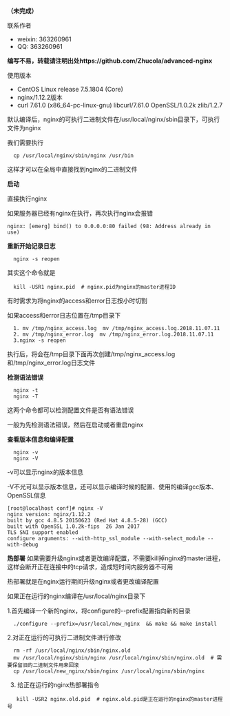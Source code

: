 **（未完成）**


联系作者
- weixin: 363260961
- QQ: 363260961

**编写不易，转载请注明出处https://github.com/Zhucola/advanced-nginx**

使用版本
- CentOS Linux release 7.5.1804 (Core)
- nginx/1.12.2版本
- curl 7.61.0 (x86_64-pc-linux-gnu) libcurl/7.61.0 OpenSSL/1.0.2k zlib/1.2.7

默认编译后，nginx的可执行二进制文件在/usr/local/nginx/sbin目录下，可执行文件为nginx

我们需要执行
```
  cp /usr/local/nginx/sbin/nginx /usr/bin
```

这样才可以在全局中直接找到nginx的二进制文件

**启动**

直接执行nginx

如果服务器已经有nginx在执行，再次执行nginx会报错
```
nginx: [emerg] bind() to 0.0.0.0:80 failed (98: Address already in use)
```

**重新开始记录日志**
```
  nginx -s reopen
```
其实这个命令就是
```
  kill -USR1 nginx.pid  # nginx.pid为nginx的master进程ID
```

有时需求为将nginx的access和error日志按小时切割

如果access和error日志位置在/tmp目录下

```
  1. mv /tmp/nginx_access.log  mv /tmp/nginx_access.log.2018.11.07.11
  2. mv /tmp/nginx_error.log  mv /tmp/nginx_error.log.2018.11.07.11
  3.nginx -s reopen
```
执行后，将会在/tmp目录下面再次创建/tmp/nginx_access.log和/tmp/nginx_error.log日志文件

**检测语法错误**
```
  nginx -t
  nginx -T
```
这两个命令都可以检测配置文件是否有语法错误

一般为先检测语法错误，然后在启动或者重启nginx

**查看版本信息和编译配置**
```
  nginx -v
  nginx -V
```
-v可以显示nginx的版本信息

-V不光可以显示版本信息，还可以显示编译时候的配置、使用的编译gcc版本、OpenSSL信息
```
[root@localhost conf]# nginx -V
nginx version: nginx/1.12.2
built by gcc 4.8.5 20150623 (Red Hat 4.8.5-28) (GCC) 
built with OpenSSL 1.0.2k-fips  26 Jan 2017
TLS SNI support enabled
configure arguments: --with-http_ssl_module --with-select_module --with-debug
```

**热部署**
如果需要升级nginx或者更改编译配置，不需要kill掉nginx的master进程，这样会断开正在连接中的tcp请求，造成短时间内服务器不可用

热部署就是在nginx运行期间升级nginx或者更改编译配置

如果正在运行的nginx编译在/usr/local/nginx目录下

1.首先编译一个新的nginx，将configure的--prefix配置指向新的目录
```
  ./configure --prefix=/usr/local/new_nginx  && make && make install
```
2.对正在运行的可执行二进制文件进行修改
```
  rm -rf /usr/local/nginx/sbin/nginx.old
  mv /usr/local/nginx/sbin/nginx /usr/local/nginx/sbin/nginx.old  # 需要保留旧的二进制文件用来回滚
  cp /usr/local/new_nginx/sbin/nginx /usr/local/nginx/sbin/nginx
```
3. 给正在运行的nginx热部署指令
```
   kill -USR2 nginx.old.pid  # nginx.old.pid是正在运行的nginx的master进程号
```
